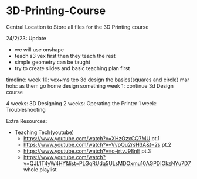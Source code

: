 # 3D-Printing-Course
Central Location to Store all files for the 3D Printing course

24/2/23: Update
- we will use onshape
- teach s3 vex first then they teach the rest
- simple geometry can be taught
- try to create slides and basic teaching plan first

timeline:
week 10: vex+ms teo 3d design the basics(squares and circle)
mar hols: as them go home design something
week 1: continue 3d Design course

4 weeks: 3D Designing
2 weeks: Operating the Printer
1 week: Troubleshooting









Extra Resources:
- Teaching Tech(youtube)
  - https://www.youtube.com/watch?v=XHzOzxCQ7MU pt.1
  - https://www.youtube.com/watch?v=VvpQu2rsH3A&t=2s pt.2
  - https://www.youtube.com/watch?v=o-jrtvJ98nE pt.3
  - https://www.youtube.com/watch?v=QJL1T4yW4HY&list=PLGqRUdq5ULsMDOxmu10AGPDIOkzNYu7D7 whole playlist
